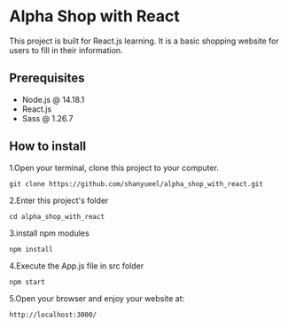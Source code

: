 # Alpha Shop with React

This project is built for React.js learning. It is a basic shopping website for users to fill in their information.

## Prerequisites

- Node.js @ 14.18.1
- React.js
- Sass @ 1.26.7

## How to install

1.Open your terminal, clone this project to your computer.

```
git clone https://github.com/shanyueel/alpha_shop_with_react.git
```

2.Enter this project's folder

```
cd alpha_shop_with_react
```

3.install npm modules

```
npm install
```

4.Execute the App.js file in src folder

```
npm start
```

5.Open your browser and enjoy your website at:

```
http://localhost:3000/
```
